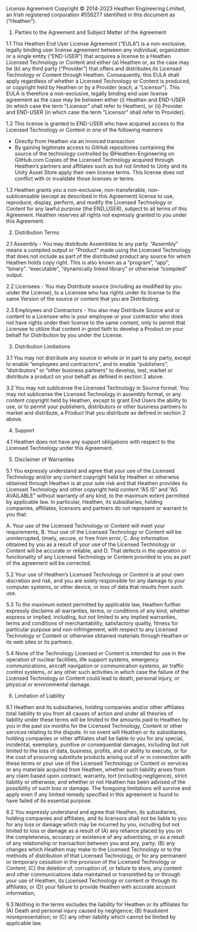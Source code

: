 License Agreement
Copyright © 2014-2023 Heathen Engineering Limited, an Irish registered corporation #556277 identified in this document as (“Heathen”).

1. Parties to the Agreement and Subject Matter of the Agreement

1.1
This Heathen End User License Agreement (“EULA”) is a non-exclusive, legally binding user license agreement between any individual, organization or a single entity (“END-USER”) that acquires a license to a Heathen Licensed Technology or Content and either (a) Heathen or, as the case may be (b) any third party (“Provider”) that offers and distributes its Licensed Technology or Content through Heathen. Consequently, this EULA shall apply regardless of whether a Licensed Technology or Content is produced, or copyright held by Heathen or by a Provider (each, a "Licensor"). This EULA is therefore a non-exclusive, legally binding end user license agreement as the case may be between either (i) Heathen and END-USER (in which case the term "Licensor" shall refer to Heathen), or (ii) Provider and END-USER (in which case the term "Licensor" shall refer to Provider).

1.2
This license is granted to END-USER who have acquired access to the Licensed Technology or Content in one of the following manners
- Directly from Heathen via an invoiced transaction
- By gaining legitimate access to GitHub repositories containing the source of the technology controlled by @Heathen-Engineering on GitHub.com 
Copies of the Licensed Technology acquired through Heathen’s partners and affiliates such as but not limited to Unity and its Unity Asset Store apply their own license terms. This license does not conflict with or invalidate those licenses or terms.

1.3
Heathen grants you a non-exclusive, non-transferable, non-sublicensable (except as described in this Agreement) license to use, reproduce, display, perform, and modify the Licensed Technology or Content for any lawful purpose (the END_USER), subject to all terms of this Agreement. Heathen reserves all rights not expressly granted to you under this Agreement.

2. Distribution Terms

2.1
Assembly - You may distribute Assemblies to any party. “Assembly” means a compiled output or “Product” made using the Licensed Technology that does not include as part of the distributed product any source for which Heathen holds copy right. This is also known as a “program”, “app”, “binary”. “executable”, “dynamically linked library” or otherwise “compiled” output.

2.2
Licensees - You may Distribute source (including as modified by you under the License), to a Licensee who has rights under its license to the same Version of the source or content that you are Distributing.

2.3
Employees and Contractors - You also may Distribute Source and or content to a Licensee who is your employee or your contractor who does not have rights under their license to the same content, only to permit that Licensee to utilize that content in good faith to develop a Product on your behalf for Distribution by you under the License.

3. Distribution Limitations

3.1
You may not distribute any source in whole or in part to any party, except to enable “employees and contractors”, and to enable “publishers”, “distributors” or “other business partners” to develop, test, market or distribute a product on your behalf as defined in section 2 above. 

3.2
You may not sublicense the Licensed Technology in Source format. You may not sublicense the Licensed Technology in assembly format, or any content copyright held by Heathen, except to grant End Users the ability to use, or to permit your publishers, distributors or other business partners to market and distribute, a Product that you distribute as defined in section 2 above. 

4. Support

4.1
Heathen does not have any support obligations with respect to the Licensed Technology under this Agreement.

5. Disclaimer of Warranties

5.1
You expressly understand and agree that your use of the Licensed Technology and/or any content copyright held by Heathen or otherwise obtained through Heathen is at your sole risk and that Heathen provides its Licensed Technology and other copyright held content “AS IS” and “AS AVAILABLE” without warranty of any kind, to the maximum extent permitted by applicable law. In particular, Heathen, its subsidiaries, holding companies, affiliates, licensors and partners do not represent or warrant to you that:

A. Your use of the Licensed Technology or Content will meet your requirements,
B. Your use of the Licensed Technology or Content will be uninterrupted, timely, secure, or free from error,
C. Any information obtained by you as a result of your use of the Licensed Technology or Content will be accurate or reliable, and
D. That defects in the operation or functionality of any Licensed Technology or Content provided to you as part of the agreement will be corrected.

5.2
Your use of Heathen’s Licensed Technology or Content is at your own discretion and risk, and you are solely responsible for any damage to your computer systems, or other device, or loss of data that results from such use.

5.3
To the maximum extent permitted by applicable law, Heathen further expressly disclaims all warranties, terms, or conditions of any kind, whether express or implied, including, but not limited to any implied warranties, terms and conditions of merchantability, satisfactory quality, fitness for particular purpose and non-infringement, with respect to any Licensed Technology or Content or otherwise obtained materials through Heathen or its web sites or its partners.

5.4
None of the Technology Licensed or Content is intended for use in the operation of nuclear facilities, life support systems, emergency communications, aircraft navigation or communication systems, air traffic control systems, or any other such activities in which case the failure of the Licensed Technology or Content could lead to death, personal injury, or physical or environmental damage.

6. Limitation of Liability

6.1
Heathen and its subsidiaries, holding companies and/or other affiliates total liability to you from all causes of action and under all theories of liability under these terms will be limited to the amounts paid to Heathen by you in the past six months for the Licensed Technology, Content or other services relating to the dispute. In no event will Heathen or its subsidiaries, holding companies or other affiliates shall be liable to you for any special, incidental, exemplary, punitive or consequential damages, including but not limited to the loss of data, business, profits, and or ability to execute, or for the cost of procuring substitute products arising out of or in connection with these terms or your use of the Licensed Technology or Content or services or any materials acquired from Heathen, whether such liability arises from any claim based upon contract, warranty, tort (including negligence), strict liability or otherwise, and whether or not Heathen has been advised of the possibility of such loss or damage. The foregoing limitations will survive and apply even if any limited remedy specified in this agreement is found to have failed of its essential purpose.

6.2
You expressly understand and agree that Heathen, its subsidiaries, holding companies and affiliates, and its licensors shall not be liable to you for any loss or damage which may be incurred by you, including but not limited to loss or damage as a result of (A) any reliance placed by you on the completeness, accuracy or existence of any advertising, or as a result of any relationship or transaction between you and any, party; (B) any changes which Heathen may make to the Licensed Technology or to the methods of distribution of that Licensed Technology, or for any permanent or temporary cessation in the provision of the Licensed Technology or Content; (C) the deletion of, corruption of, or failure to store, any content and other communications data maintained or transmitted by or through your use of Heathen, its Licensed Technology or content or through its affiliates; or (D) your failure to provide Heathen with accurate account information;

6.3
Nothing in the terms excludes the liability for Heathen or its affiliates for (A) Death and personal injury caused by negligence; (B) fraudulent misrepresentation; or (C) any other liability which cannot be limited by applicable law.
